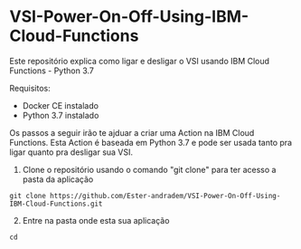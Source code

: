 # VSI-Power-On-Off-Using-IBM-Cloud-Functions
Este repositório explica como ligar e desligar o VSI usando IBM Cloud Functions - Python 3.7

Requisitos:
- Docker CE instalado
- Python 3.7 instalado


Os passos a seguir irão te ajduar a criar uma Action na IBM Cloud Functions. 
Esta Action é baseada em Python 3.7 e pode ser usada tanto pra ligar quanto pra desligar sua VSI.


1. Clone o repositório usando o comando "git clone" para ter acesso a pasta da aplicação
````shel
git clone https://github.com/Ester-andradem/VSI-Power-On-Off-Using-IBM-Cloud-Functions.git
````

2. Entre na pasta onde esta sua aplicação
````shel
cd 
````
